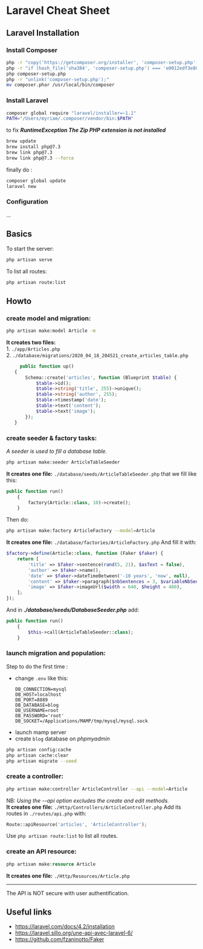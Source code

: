 # Laravel Cheat Sheet
## Laravel Installation
### Install Composer
``` sh
php -r "copy('https://getcomposer.org/installer', 'composer-setup.php');"
php -r "if (hash_file('sha384', 'composer-setup.php') === 'e0012edf3e80b6978849f5eff0d4b4e4c79ff1609dd1e613307e16318854d24ae64f26d17af3ef0bf7cfb710ca74755a') { echo 'Installer verified'; } else { echo 'Installer corrupt'; unlink('composer-setup.php'); } echo PHP_EOL;"
php composer-setup.php
php -r "unlink('composer-setup.php');"
mv composer.phar /usr/local/bin/composer
```
### Install Laravel
``` bash
composer global require "laravel/installer=~1.1"
PATH="/Users/myriam/.composer/vendor/bin:$PATH"
```
to fix ***RuntimeException The Zip PHP extension is not installed***
``` bash
brew update
brew install php@7.3
brew link php@7.3
brew link php@7.3 --force
```
finally do :
``` bash
composer global update
laravel new
```
### Configuration
...
## Basics
To start the server:  
``` bash
php artisan serve
```
To list all routes:  
``` bash
php artisan route:list
```
## Howto
### create model and migration:
``` bash
php artisan make:model Article -m
```

  __It creates two files:__  
    1. ```./app/Articles.php```  
    2. ```./database/migrations/2020_04_18_204521_create_articles_table.php```  
 ``` php
      public function up()
    {
        Schema::create('articles', function (Blueprint $table) {
            $table->id();
            $table->string('title', 255)->unique();
            $table->string('author', 255);
            $table->timestamp('date');
            $table->text('content');
            $table->text('image');
        });
    }
```
### create seeder & factory tasks:
*A seeder is used to fill a database table.*
``` bash
php artisan make:seeder ArticleTableSeeder
```
__It creates one file:__ ```./database/seeds/ArticleTableSeeder.php```
that we fill like this:
```php
public function run()
    {
        factory(Article::class, 10)->create();
    }
```
Then do:
``` bash
php artisan make:factory ArticleFactory --model=Article
```
__It creates one file:__ ```./database/factories/ArticleFactory.php```
And fill it with:
```php
$factory->define(Article::class, function (Faker $faker) {
    return [
        'title' => $faker->sentence(rand(5, 21), $asText = false),
        'author' => $faker->name(),
        'date' => $faker->dateTimeBetween('-10 years', 'now', null),
        'content' => $faker->paragraph($nbSentences = 3, $variableNbSentences = true),
        'image' => $faker->imageUrl($width = 640, $height = 480),
    ];
});

```
And in ***./database/seeds/DatabaseSeeder.php*** add:
``` php
public function run()
    {
        $this->call(ArticleTableSeeder::class);
    }
```
### launch migration and population:
Step to do the first time :  
- change ```.env``` like this:
  ```
  DB_CONNECTION=mysql
  DB_HOST=localhost
  DB_PORT=8889
  DB_DATABASE=blog
  DB_USERNAME=root
  DB_PASSWORD='root'
  DB_SOCKET=/Applications/MAMP/tmp/mysql/mysql.sock
  ```
- launch mamp server
- create ```blog``` database on *phpmyadmin*
``` bash
php artisan config:cache 
php artisan cache:clear 
php artisan migrate --seed
```
### create a controller:
``` bash
php artisan make:controller ArticleController --api --model=Article
```
NB: *Using the --api option excludes the create and edit methods.*  
__It creates one file:__ ```./Http/Controllers/ArticleController.php```
Add its routes in ```./routes/api.php``` with:
``` php
Route::apiResource('articles', 'ArticleController');
```
Use ``` php artisan route:list ``` to list all routes.  
### create an API resource:
``` php
php artisan make:resource Article
```
__It creates one file:__ ```./Http/Resources/Article.php```
***
The API is NOT secure with user authentification.
## Useful links
- https://laravel.com/docs/4.2/installation
- https://laravel.sillo.org/une-api-avec-laravel-6/
- https://github.com/fzaninotto/Faker
